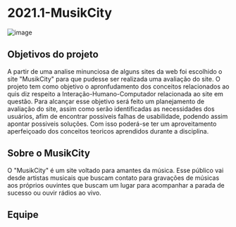 # 2021.1-MusikCity
![image](https://user-images.githubusercontent.com/70337717/129640060-6558c47a-7e7c-468d-8399-4e5d91dcee0d.png)
## Objetivos do projeto
A partir de uma analise minunciosa de alguns sites da web foi escolhido o site "MusikCity" para que pudesse ser realizada uma avaliação do site. O projeto tem como objetivo o apronfudamento dos conceitos relacionados ao quis diz respeito a Interação-Humano-Computador relacionada ao site em questão. Para alcançar esse objetivo será feito um planejamento de avaliação do site, assim como serão identificadas as necessidades dos usuários, afim de encontrar possiveis falhas de usabilidade, podendo assim apontar possiveis soluções. Com isso poderá-se ter um aproveitamento aperfeiçoado dos conceitos teoricos aprendidos durante a disciplina.
## Sobre o MusikCity
O "MusikCity" é um site voltado para amantes da música. Esse público vai desde artistas musicais que buscam contato para gravações de músicas aos próprios ouvintes que buscam um lugar para acompanhar a parada de sucesso ou ouvir rádios ao vivo. 
## Equipe
